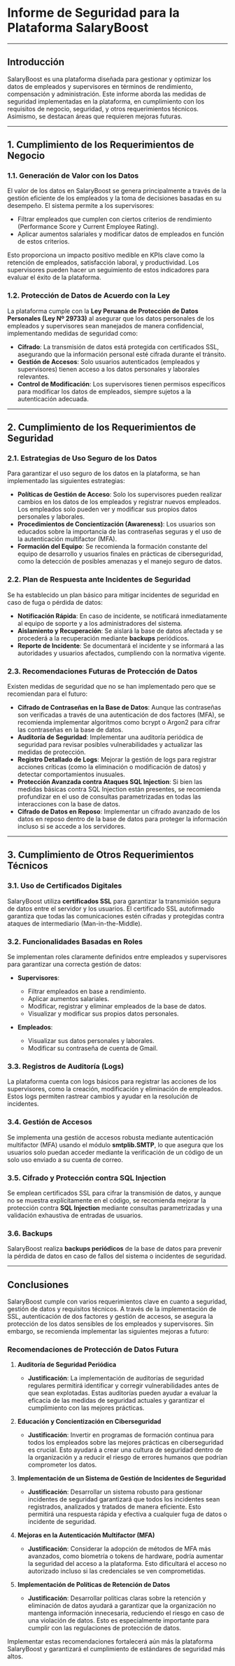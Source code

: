 # Informe de Seguridad para la Plataforma SalaryBoost

---

## Introducción

SalaryBoost es una plataforma diseñada para gestionar y optimizar los datos de empleados y supervisores en términos de rendimiento, compensación y administración. Este informe aborda las medidas de seguridad implementadas en la plataforma, en cumplimiento con los requisitos de negocio, seguridad, y otros requerimientos técnicos. Asimismo, se destacan áreas que requieren mejoras futuras.

---

## 1. Cumplimiento de los Requerimientos de Negocio

### 1.1. Generación de Valor con los Datos
El valor de los datos en SalaryBoost se genera principalmente a través de la gestión eficiente de los empleados y la toma de decisiones basadas en su desempeño. El sistema permite a los supervisores:

- Filtrar empleados que cumplen con ciertos criterios de rendimiento (Performance Score y Current Employee Rating).
- Aplicar aumentos salariales y modificar datos de empleados en función de estos criterios.

Esto proporciona un impacto positivo medible en KPIs clave como la retención de empleados, satisfacción laboral, y productividad. Los supervisores pueden hacer un seguimiento de estos indicadores para evaluar el éxito de la plataforma.

### 1.2. Protección de Datos de Acuerdo con la Ley
La plataforma cumple con la **Ley Peruana de Protección de Datos Personales (Ley Nº 29733)** al asegurar que los datos personales de los empleados y supervisores sean manejados de manera confidencial, implementando medidas de seguridad como:

- **Cifrado**: La transmisión de datos está protegida con certificados SSL, asegurando que la información personal esté cifrada durante el tránsito.
- **Gestión de Accesos**: Solo usuarios autenticados (empleados y supervisores) tienen acceso a los datos personales y laborales relevantes.
- **Control de Modificación**: Los supervisores tienen permisos específicos para modificar los datos de empleados, siempre sujetos a la autenticación adecuada.

---

## 2. Cumplimiento de los Requerimientos de Seguridad

### 2.1. Estrategias de Uso Seguro de los Datos
Para garantizar el uso seguro de los datos en la plataforma, se han implementado las siguientes estrategias:

- **Políticas de Gestión de Acceso**: Solo los supervisores pueden realizar cambios en los datos de los empleados y registrar nuevos empleados. Los empleados solo pueden ver y modificar sus propios datos personales y laborales.
- **Procedimientos de Concientización (Awareness)**: Los usuarios son educados sobre la importancia de las contraseñas seguras y el uso de la autenticación multifactor (MFA).
- **Formación del Equipo**: Se recomienda la formación constante del equipo de desarrollo y usuarios finales en prácticas de ciberseguridad, como la detección de posibles amenazas y el manejo seguro de datos.

### 2.2. Plan de Respuesta ante Incidentes de Seguridad
Se ha establecido un plan básico para mitigar incidentes de seguridad en caso de fuga o pérdida de datos:

- **Notificación Rápida**: En caso de incidente, se notificará inmediatamente al equipo de soporte y a los administradores del sistema.
- **Aislamiento y Recuperación**: Se aislará la base de datos afectada y se procederá a la recuperación mediante **backups** periódicos.
- **Reporte de Incidente**: Se documentará el incidente y se informará a las autoridades y usuarios afectados, cumpliendo con la normativa vigente.

### 2.3. Recomendaciones Futuras de Protección de Datos
Existen medidas de seguridad que no se han implementado pero que se recomiendan para el futuro:

- **Cifrado de Contraseñas en la Base de Datos**: Aunque las contraseñas son verificadas a través de una autenticación de dos factores (MFA), se recomienda implementar algoritmos como bcrypt o Argon2 para cifrar las contraseñas en la base de datos.
- **Auditoría de Seguridad**: Implementar una auditoría periódica de seguridad para revisar posibles vulnerabilidades y actualizar las medidas de protección.
- **Registro Detallado de Logs**: Mejorar la gestión de logs para registrar acciones críticas (como la eliminación o modificación de datos) y detectar comportamientos inusuales.
- **Protección Avanzada contra Ataques SQL Injection**: Si bien las medidas básicas contra SQL Injection están presentes, se recomienda profundizar en el uso de consultas parametrizadas en todas las interacciones con la base de datos.
- **Cifrado de Datos en Reposo**: Implementar un cifrado avanzado de los datos en reposo dentro de la base de datos para proteger la información incluso si se accede a los servidores.

---

## 3. Cumplimiento de Otros Requerimientos Técnicos

### 3.1. Uso de Certificados Digitales
SalaryBoost utiliza **certificados SSL** para garantizar la transmisión segura de datos entre el servidor y los usuarios. El certificado SSL autofirmado garantiza que todas las comunicaciones estén cifradas y protegidas contra ataques de intermediario (Man-in-the-Middle).

### 3.2. Funcionalidades Basadas en Roles
Se implementan roles claramente definidos entre empleados y supervisores para garantizar una correcta gestión de datos:

- **Supervisores**:
  - Filtrar empleados en base a rendimiento.
  - Aplicar aumentos salariales.
  - Modificar, registrar y eliminar empleados de la base de datos.
  - Visualizar y modificar sus propios datos personales.

- **Empleados**:
  - Visualizar sus datos personales y laborales.
  - Modificar su contraseña de cuenta de Gmail.

### 3.3. Registros de Auditoría (Logs)
La plataforma cuenta con logs básicos para registrar las acciones de los supervisores, como la creación, modificación y eliminación de empleados. Estos logs permiten rastrear cambios y ayudar en la resolución de incidentes.

### 3.4. Gestión de Accesos
Se implementa una gestión de accesos robusta mediante autenticación multifactor (MFA) usando el módulo **smtplib.SMTP**, lo que asegura que los usuarios solo puedan acceder mediante la verificación de un código de un solo uso enviado a su cuenta de correo.

### 3.5. Cifrado y Protección contra SQL Injection
Se emplean certificados SSL para cifrar la transmisión de datos, y aunque no se muestra explícitamente en el código, se recomienda mejorar la protección contra **SQL Injection** mediante consultas parametrizadas y una validación exhaustiva de entradas de usuarios.

### 3.6. Backups
SalaryBoost realiza **backups periódicos** de la base de datos para prevenir la pérdida de datos en caso de fallos del sistema o incidentes de seguridad.

---

## Conclusiones

SalaryBoost cumple con varios requerimientos clave en cuanto a seguridad, gestión de datos y requisitos técnicos. A través de la implementación de SSL, autenticación de dos factores y gestión de accesos, se asegura la protección de los datos sensibles de los empleados y supervisores. Sin embargo, se recomienda implementar las siguientes mejoras a futuro:

### Recomendaciones de Protección de Datos Futura

1. **Auditoría de Seguridad Periódica**
   - **Justificación**: La implementación de auditorías de seguridad regulares permitirá identificar y corregir vulnerabilidades antes de que sean explotadas. Estas auditorías pueden ayudar a evaluar la eficacia de las medidas de seguridad actuales y garantizar el cumplimiento con las mejores prácticas.

2. **Educación y Concientización en Ciberseguridad**
   - **Justificación**: Invertir en programas de formación continua para todos los empleados sobre las mejores prácticas en ciberseguridad es crucial. Esto ayudará a crear una cultura de seguridad dentro de la organización y a reducir el riesgo de errores humanos que podrían comprometer los datos.

3. **Implementación de un Sistema de Gestión de Incidentes de Seguridad**
   - **Justificación**: Desarrollar un sistema robusto para gestionar incidentes de seguridad garantizará que todos los incidentes sean registrados, analizados y tratados de manera eficiente. Esto permitirá una respuesta rápida y efectiva a cualquier fuga de datos o incidente de seguridad.

4. **Mejoras en la Autenticación Multifactor (MFA)**
   - **Justificación**: Considerar la adopción de métodos de MFA más avanzados, como biometría o tokens de hardware, podría aumentar la seguridad del acceso a la plataforma. Esto dificultará el acceso no autorizado incluso si las credenciales se ven comprometidas.

5. **Implementación de Políticas de Retención de Datos**
    - **Justificación**: Desarrollar políticas claras sobre la retención y eliminación de datos ayudará a garantizar que la organización no mantenga información innecesaria, reduciendo el riesgo en caso de una violación de datos. Esto es especialmente importante para cumplir con las regulaciones de protección de datos.

Implementar estas recomendaciones fortalecerá aún más la plataforma SalaryBoost y garantizará el cumplimiento de estándares de seguridad más altos.
